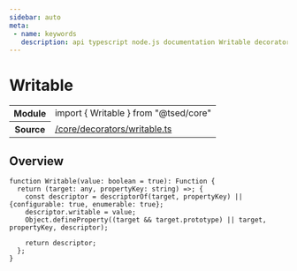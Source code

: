 ```yaml
---
sidebar: auto
meta:
 - name: keywords
   description: api typescript node.js documentation Writable decorator
---
```

# Writable <Badge text="Decorator" type="decorator"/>
<!-- Summary -->
<section class="symbol-info"><table class="is-full-width"><tbody><tr><th>Module</th><td><div class="lang-typescript"><span class="token keyword">import</span> { Writable }&nbsp;<span class="token keyword">from</span>&nbsp;<span class="token string">"@tsed/core"</span></div></td></tr><tr><th>Source</th><td><a href="https://github.com/Romakita/ts-express-decorators/blob/v4.30.1/src//core/decorators/writable.ts#L0-L0">/core/decorators/writable.ts</a></td></tr></tbody></table></section>

<!-- Overview -->
## Overview


<pre><code class="typescript-lang ">function <span class="token function">Writable</span><span class="token punctuation">(</span>value<span class="token punctuation">:</span> <span class="token keyword">boolean</span><span class="token punctuation"> = </span>true<span class="token punctuation">)</span><span class="token punctuation">:</span> Function <span class="token punctuation">{</span>
  return <span class="token punctuation">(</span>target<span class="token punctuation">:</span> <span class="token keyword">any</span><span class="token punctuation">,</span> propertyKey<span class="token punctuation">:</span> <span class="token keyword">string</span><span class="token punctuation">)</span> =&gt<span class="token punctuation">;</span> <span class="token punctuation">{</span>
    <span class="token keyword">const</span> descriptor<span class="token punctuation"> = </span><span class="token function">descriptorOf</span><span class="token punctuation">(</span>target<span class="token punctuation">,</span> propertyKey<span class="token punctuation">)</span> || <span class="token punctuation">{</span>configurable<span class="token punctuation">:</span> true<span class="token punctuation">,</span> enumerable<span class="token punctuation">:</span> true<span class="token punctuation">}</span><span class="token punctuation">;</span>
    descriptor.writable<span class="token punctuation"> = </span>value<span class="token punctuation">;</span>
    Object.<span class="token function">defineProperty</span><span class="token punctuation">(</span><span class="token punctuation">(</span>target && target.prototype<span class="token punctuation">)</span> || target<span class="token punctuation">,</span> propertyKey<span class="token punctuation">,</span> descriptor<span class="token punctuation">)</span><span class="token punctuation">;</span>

    return descriptor<span class="token punctuation">;</span>
  <span class="token punctuation">}</span><span class="token punctuation">;</span>
<span class="token punctuation">}</span>
</code></pre>